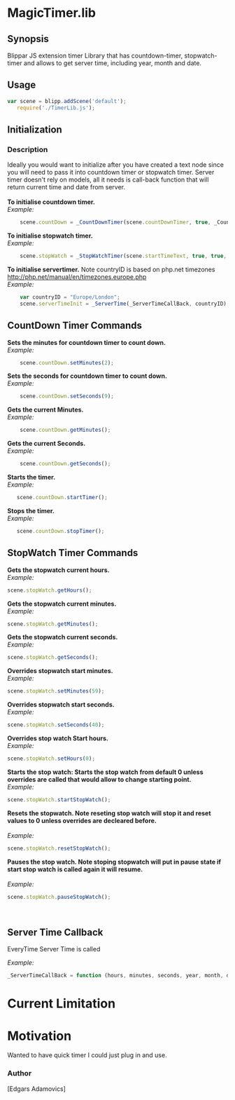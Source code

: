 # MagicTimer.lib

## Synopsis
Blippar JS extension timer Library that has countdown-timer, stopwatch-timer and allows to get server time, including year, month and date.

## Usage
```JavaScript
var scene = blipp.addScene('default');
   require('./TimerLib.js');
```  
## Initialization

### Description
Ideally you would want to initialize after you have created a text node since you will need to pass it into countdown timer or stopwatch timer. Server timer doesn't rely on models, all it needs is call-back function that will return current time and date from server.
<br><br>
 **To initialise countdown timer.**<br>
 *Example:*
```JavaScript
    scene.countDown = _CountDownTimer(scene.countDownTimer, true, _CountDowtimercallback, true);
```
**To initialise stopwatch timer.**<br>
*Example:*
```JavaScript
    scene.stopWatch = _StopWatchTimer(scene.startTimeText, true, true, true, "", "", "", true);
```
**To initialise servertimer.** Note countryID is based on php.net timezones http://php.net/manual/en/timezones.europe.php<br>
*Example:*
```JavaScript
    var countryID = "Europe/London";
    scene.serverTimeInit = _ServerTime(_ServerTimeCallBack, countryID);
```
## CountDown Timer Commands

**Sets the minutes for countdown timer to count down.**<br>
*Example:*
```JavaScript
    scene.countDown.setMinutes(2);
```
**Sets the seconds for countdown timer to count down.**<br>
*Example:*
```JavaScript
    scene.countDown.setSeconds(9);
```
**Gets the current Minutes.**<br>
*Example:*
```JavaScript
    scene.countDown.getMinutes();
```
**Gets the current Seconds.**<br>
*Example:*
```JavaScript
    scene.countDown.getSeconds();
```
**Starts the timer.**<br>
*Example:*
```JavaScript
   scene.countDown.startTimer();
```
**Stops the timer.**<br>
*Example:*
```JavaScript
   scene.countDown.stopTimer();
```
## StopWatch Timer Commands

**Gets the stopwatch current hours.**<br>
*Example:*
```JavaScript
scene.stopWatch.getHours();
```
**Gets the stopwatch current minutes.**<br>
*Example:*
```JavaScript
scene.stopWatch.getMinutes();
```
**Gets the stopwatch current seconds.**<br>
*Example:*
```JavaScript
scene.stopWatch.getSeconds();
```
**Overrides stopwatch start minutes.**<br>
*Example:*
```JavaScript
scene.stopWatch.setMinutes(59);
```
**Overrides stopwatch start seconds.**<br>
*Example:*
```JavaScript
scene.stopWatch.setSeconds(40);
```
**Overrides stop watch Start hours.**<br>
*Example:*
```JavaScript
scene.stopWatch.setHours(0);
```
**Starts the stop watch: Starts the stop watch from default 0 unless overrides are called that would allow to change starting point.**<br>
*Example:*
```JavaScript
scene.stopWatch.startStopWatch();
```
**Resets the stopwatch. Note reseting stop watch will stop it and reset values to 0 unless overrides are decleared before.**<br><br>
*Example:*
```JavaScript
scene.stopWatch.resetStopWatch();
```
**Pauses the stop watch. Note stoping stopwatch will put in pause state if start stop watch is called again it will resume.**<br><br>
*Example:*
```JavaScript
scene.stopWatch.pauseStopWatch();
```
<br>


## Server Time Callback

EveryTime Server Time is called

*Example:*
```Javascript
_ServerTimeCallBack = function (hours, minutes, seconds, year, month, day) {};

```

# Current Limitation


# Motivation

Wanted to have quick timer I could just plug in and use.

### Author
[Edgars Adamovics]
